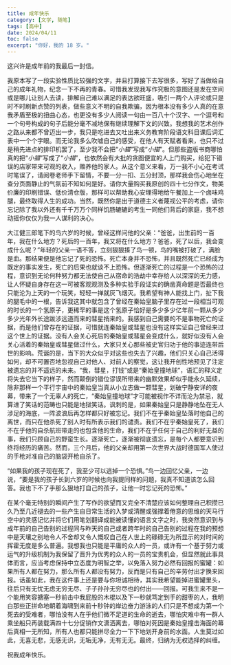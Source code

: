 ```yaml
---
title: 成年快乐
category: [文学, 随笔]
tags: [高中]
date: 2024/04/11
toc: false
excerpt: "你好，我的 18 岁。"
---
```


这兴许是成年前的我最后一封信。

我原本写了一段实验性质比较强的文字，并且打算接下去写很多，写好了当做给自己的成年礼物，纪念一下不再的青春。可惜我发现我写作究极的意图还是发在空间或是哪儿让别人去读，排解自己难以满足的表达欲旺盛，吸引一两个人评论或只是时不时刷新点赞的列表，做些意义不明的自我欺骗，因为根本没有多少人真的在意我矛盾至极的扭曲心态，也更没有多少人阅读一句由一百八十个汉字、一个逗号和一个句号构成的句子后能分毫不减地保有继续理解下文的兴致。我想我的艺术创作之路从来都不曾迈出一步，我只是吃进去又吐出来义务教育阶段语文科目课后词汇表中一个个字眼。而无论我多么吹嘘自己的感受，在他人有天赋者看来，也只不过是稍先进点的排印机罢了，至少我不会把“*小猫*”写成“*小描*”。但那些盗版书商哪怕真的把“*小猫*”写成了“*小描*”，也依然会有大批的贪图便宜的人上门购买，给犯下错误的店家带来可观的收入，赡养他的家人。从这个意义来看，万一我不小心在考试时笔误了，请阅卷老师手下留情，不要一分一扣、五分封顶，那样我会伤心地坐在查分页面静止的气氛前不知如何是好。请你大量购买我原创的四十七分作文，物美价廉的印刷错误、低价清仓版，那样可以帮助我心安理得地给午餐加上一个卤味鸡腿，最终取得人生的成功。当然，既然你是出于道德主义者蔑视公平的考虑，请你忘记除了我以外还有千千万万个同样饥肠辘辘的考生一同他们背后的家庭，我不想动摇你仅仅为我一人谋利的决心。

大江健三郎笔下的鸟六岁的时候，曾经这样问他的父亲：“爸爸，出生前的一百年，我在什么地方？死后的一百年，我又将在什么地方？爸爸，死了以后，我会变成什么呢？”年轻的父亲一语不答，立刻狠狠揍了鸟一顿，鸟的嘴被打破了，满脸是血。那结果便是他忘记了死的恐怖。死亡本身并不恐怖，并且既然死亡已经成为既定的事实发生，死亡的后果也就谈不上恐怖。但逐渐死亡的过程是一个恐怖的过程，意识到无论何种努力都无法使自己从宿命的浩劫中幸存给人以深深的无力感，让人怀疑自身存在这一可被客观观测及多种实验手段证实的确凿真命题是否最终也只能沦为上天的一个玩笑，轻轻一掸就灰飞烟灭。我希望有神人能找上门，扯下我的腿毛中的一根，告诉我这其中就包含了曾经在秦始皇脑子里存在过一段相当可观的时长的一个氢原子，更稀罕的事是这个氢原子恰好是多少多少亿年前一颗从多少多少光年外长途跋涉远道而来的彗星捎来的。我感到自己需要的不是事物死亡的证据，而是他们曾存在的证据，可惜就连秦始皇或彗星也没有这样实证自己曾经来过这个世上的证据。没有人会关心死后的秦始皇或彗星会变成什么，就好似没有人会关心活着的秦始皇或彗星做过什么，大家只关心那些被史官归功于他的事迹连带后世的影响。荒诞的是，当下的大众似乎对这些也失去了兴趣，他们只关心自己活得如何，却不可置否地忽视自己对他人、对前人的察觉，这让我开创性地预见了注定被遗忘的并不遥远的未来。“我，彗星，打钱”或是“秦始皇撞地球”，语汇的释义定将失去它当下的样子，然而颠倒的错位谬误所带来的幽默效果却似乎能永久延续，除非那样一个平行宇宙中的秦始皇当真从小立志做一颗彗星，划破宁静安详的夜幕，带来了一个无辜人的死亡，“秦始皇撞地球”才可能被视作不详而沦为禁忌，就算进了笑话的范畴也只能是地狱笑话。讽刺的是，如果秦始皇只是静静地坠在无人涉足的海底，一阵波浪后再怎样都只好被忘记。我们不在乎秦始皇坠落时他自己的离世，而只在他杀死了别人时有所表示我们的谴责。我们不在乎秦始皇死了，我们不在乎他的自杀航班带走的也包含他的生命，我们不在乎任何于自己的利好无益的事，我们只顾自己的野蛮生长。逐渐死亡，逐渐被彻底遗忘，是每个人都要意识到终将经历的痛苦。然而，三个月后，他的父亲却用第一次世界大战时德国军人使过的手枪对准自己的脑袋开枪自杀了。

“如果我的孩子现在死了，我至少可以逃掉一个恐惧。”鸟一边回忆父亲，一边说，“要是我的孩子长到六岁的时候也向我提同样的问题，我真不知道该怎么回答。我也下不了手那么狠地打自己的孩子，让他一时忘记死的恐怖。”

在某个毫无特别的瞬间产生了写作的欲望而又完全不清楚应该如何整理自己积攒已久乃至几近褪去的一些产生自日常生活的入梦或清醒或强撑着倦意的思维的天马行空中的灵感记忆并将它们用笔划翻译成能被读懂的语言文字之时，我突然意识到与成年前的自己告别的过程同与昨天的自己或者跨年时的自己告别的过程在我的预想中是天壤之别地令人不舍却又令人慨叹自己在人世上的碌碌无为所显示的对时间的挥霍无度是多么普遍。我想我也只能是平庸的众人的一员，或许有一个基于努力或运气的升级机制为我保留了晋升为优秀的众人的一员的宝贵机会，但显然就此事具体而言，应当考虑保持中立态度为明智之举，以免落入努力必然有回报的蜜罐：如果所有人都在努力，那么所有人都没有努力，反而是只有自己的辛劳付出才换来回报。话虽如此，我在这件事上还是要与你坦诚相待，其实我希望能掉进蜜罐里头，往后只有无忧无虑无穷无尽、子子孙孙无穷尽也的付出——回报。可我生来不是一个能用笑容搪塞一秒前击中我屁股的木棍以及下一秒就笃定到手的甜枣的人，我明白那些正拼命地朝着海啸到来前十秒钟的岸边奋力游泳的人们只是不想成为第一个死去的受难者，哪怕没有人在乎他们微不足道的生命的逝去，哪怕灾难中有一群人乘坐船只再装载满四十七分促销作文潇洒离去，哪怕对死因是秦始皇撞击海面的幕后真相一无所知，所有人也都只能拼尽全力一下下地划开身前的水面。人生莫过如此，无喜无悲，无感无识，无垢无净，无有无无。最终，归纳为无权选择的纠缠。

祝我成年快乐。
